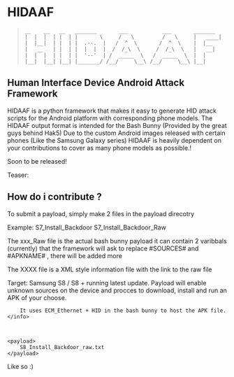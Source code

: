 # HIDAAF

> ```
> __    __   __   _______       ___           ___       _______ 
> |  |  |  | |  | |       \     /   \         /   \     |   ____|
> |  |__|  | |  | |  .--.  |   /  ^  \       /  ^  \    |  |__   
> |   __   | |  | |  |  |  |  /  /_\  \     /  /_\  \   |   __|  
> |  |  |  | |  | |  '--'  | /  _____  \   /  _____  \  |  |     
> |__|  |__| |__| |_______/ /__/     \__\ /__/     \__\ |__| 
> ```
## Human Interface Device Android Attack Framework

HIDAAF is a python framework that makes it easy to generate HID attack scripts for the Android platform with corresponding phone models.
The HIDAAF output format is intended for the Bash Bunny (Provided by the great guys behind Hak5)
Due to the custom Android images released with certain phones (Like the Samsung Galaxy series) HIDAAF is heavily dependent on your contributions
to cover as many phone models as possible.!

Soon to be released!


Teaser: 


## How do i contribute ?


To submit a payload, simply make 2 files in the payload direcotry 


Example:
S7_Install_Backdoor 
S7_Install_Backdoor_Raw

The xxx_Raw file is the actual bash bunny payload 
it can contain 2 varibbals (currently) that the framework will ask to replace
#SOURCES# and #APKNAME# , there will be added more

The XXXX file is a XML style information file with the link to the raw file


<data>
	<info>
		Target: Samsung S8 / S8 + running latest update. 
		Payload will enable unknown sources on the device and procces to download, install and run an APK of your choose.

		It uses ECM_Ethernet + HID in the bash bunny to host the APK file.
	</info>



	<payload>
		S8_Install_Backdoor_raw.txt
	</payload>
</data>

Like so :)


